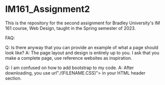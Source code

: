 # IM161_Assignment2
This is the repository for the second assignment for Bradley University's IM 161 course, Web Design, taught in the Spring semester of 2023.

FAQ: 

Q: Is there anyway that you can provide an example of what a page should look like?
A: The page layout and design is entirely up to you. I ask that you make a complete page, use reference websites as inspiration. 

Q: I am confused on how to add bootstrap to my code.
A: After downloading, you use <link rel="stylesheet"> url"./(FILENAME.CSS)"> in your HTML header section.